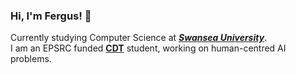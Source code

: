 ### Hi, I'm Fergus! 👋

Currently studying Computer Science at <em><b><a href="https://www.swansea.ac.uk/">Swansea University</a></em></b>.</br>
I am an EPSRC funded <b><a href="people-first.best">CDT</a></b> student, working on human-centred AI problems.
<!--
**fergus-pick/fergus-pick** is a ✨ _special_ ✨ repository because its `README.md` (this file) appears on your GitHub profile.

Here are some ideas to get you started:

- 🔭 I’m currently working on ...
- 🌱 I’m currently learning ...
- 👯 I’m looking to collaborate on ...
- 🤔 I’m looking for help with ...
- 💬 Ask me about ...
- 📫 How to reach me: ...
- 😄 Pronouns: ...
- ⚡ Fun fact: ...
-->
